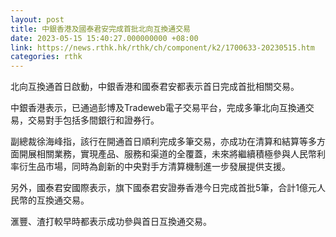 ```yaml
---
layout: post
title: 中銀香港及國泰君安完成首批北向互換通交易
date: 2023-05-15 15:40:27.000000000 +08:00
link: https://news.rthk.hk/rthk/ch/component/k2/1700633-20230515.htm
categories: rthk
---
```


北向互換通首日啟動，中銀香港和國泰君安都表示首日完成首批相關交易。

中銀香港表示，已通過彭博及Tradeweb電子交易平台，完成多筆北向互換通交易，交易對手包括多間銀行和證券行。

副總裁徐海峰指，該行在開通首日順利完成多筆交易，亦成功在清算和結算等多方面開展相關業務，實現產品、服務和渠道的全覆蓋，未來將繼續積極參與人民幣利率衍生品市場，同時為創新的中央對手方清算機制進一步發展提供支援。

另外，國泰君安國際表示，旗下國泰君安證券香港今日完成首批5筆，合計1億元人民幣的互換通交易。

滙豐、渣打較早時都表示成功參與首日互換通交易。
